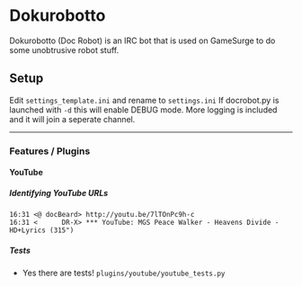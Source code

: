 Dokurobotto
===========

Dokurobotto (Doc Robot) is an IRC bot that is used on GameSurge to do some unobtrusive robot stuff.

## Setup
Edit `settings_template.ini` and rename to `settings.ini`
If docrobot.py is launched with `-d` this will enable DEBUG mode. More logging is included and it will join a seperate channel.

* * *

### Features / Plugins
#### YouTube
##### Identifying YouTube URLs
```
16:31 <@ docBeard> http://youtu.be/7lTOnPc9h-c
16:31 <      DR-X> *** YouTube: MGS Peace Walker - Heavens Divide - HD+Lyrics (315")
```

##### Tests
* Yes there are tests! `plugins/youtube/youtube_tests.py`
